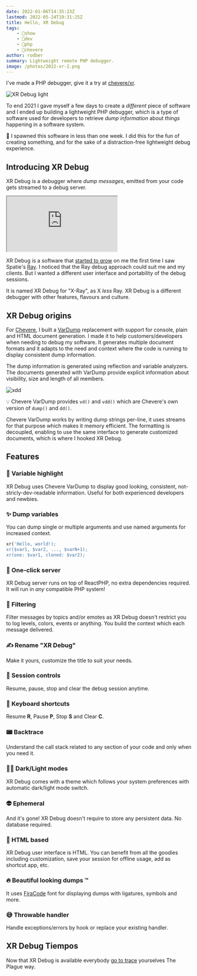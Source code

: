 ```yaml
---
date: 2022-01-06T14:35:23Z
lastmod: 2022-05-24T19:31:25Z
title: Hello, XR Debug
tags:
    - 🤯show
    - 🔬dev
    - 🐘php
    - 🥑chevere
author: rodber
summary: Lightweight remote PHP debugger.
image: /photos/2022-xr-2.png
---
```


I've made a PHP debugger, give it a try at [chevere/xr](https://github.com/chevere/xr).

![XR Debug light](/photos/2022-xr-light-2.png)

To end 2021 I gave myself a few days to create a *different* piece of software and I ended up building a lightweight PHP debugger, which is a type of software used for developers to retrieve *dump information* about *things* happening in a software system.

🦄 I spawned this software in less than one week. I did this for the fun of creating something, and for the sake of a distraction-free lightweight debug experience.

## Introducing XR Debug

XR Debug is a debugger where *dump messages*, emitted from your code gets streamed to a debug server.

<div class="embed-responsive embed-responsive-16by9">
  <iframe class="embed-responsive-item m-0" src="https://player.vimeo.com/video/662391948?h=c645f5cc9a&amp;badge=0&amp;autopause=0&amp;player_id=0&amp;app_id=58479" allowfullscreen title="XR Debug chevere/xr"></iframe>
</div>

XR Debug is a software that [started to grow](https://www.reddit.com/r/PHP/comments/ksfuia/a_debugging_tool_for_pragmatic_php_developers/gij5i04/?utm_source=reddit&utm_medium=web2x&context=3) on me the first time I saw Spatie's [Ray](https://github.com/spatie/ray). I noticed that the Ray debug approach could suit me and my clients. But I wanted a different user interface and portability of the debug sessions.

It is named XR Debug for "X-Ray", as X _less_ Ray. XR Debug is a different debugger with other features, flavours and culture.

## XR Debug origins

For [Chevere](https://chevere.org), I built a [VarDump](https://chevere.org/packages/var-dump) replacement with support for console, plain and HTML document generation. I made it to help customers/developers when needing to debug my software. It generates multiple document formats and it adapts to the need and context where the code is running to display consistent dump information.

The dump information is generated using reflection and variable analyzers. The documents generated with VarDump provide explicit information about visibility, size and length of all members.

![xdd](/photos/2022-xdd.png)

💡 Chevere VarDump provides `vd()` and `vdd()` which are Chevere's own version of `dump()` and `dd()`.

Chevere VarDump works by writing dump strings per-line, it uses streams for that purpose which makes it memory efficient. The formatting is decoupled, enabling to use the same interface to generate customized documents, which is where I hooked XR Debug.

## Features

### 💎 Variable highlight

XR Debug uses Chevere VarDump to display good looking, consistent, not-stricly-dev-readable information. Useful for both experienced developers and newbies.

### ✨ Dump variables

You can dump single or multiple arguments and use named arguments for increased context.

```php
xr('Hello, world!);
xr($var1, $var2, ..., $varN+1);
xr(one: $var1, cloned: $var2);
```

### 🐘 One-click server

XR Debug server runs on top of ReactPHP, no extra dependencies required. It will run in *any* compatible PHP system!

### 👻 Filtering

Filter messages by topics and/or emotes as XR Debug doesn't restrict you to log levels, colors, events or anything. You build the context which each message delivered.

### ✍️ Rename "XR Debug"

Make it yours, customize the title to suit your needs.

### 🏁 Session controls

Resume, pause, stop and clear the debug session anytime.

### 🥷 Keyboard shortcuts

Resume **R**, Pause **P**, Stop **S** and Clear **C**.

### 📟 Backtrace

Understand the call stack related to any section of your code and only when you need it.

### 🌚🌝 Dark/Light modes

XR Debug comes with a theme which follows your system preferences with automatic dark/light mode switch.

### 👽 Ephemeral

And it's gone! XR Debug doesn't require to store any persistent data. No database required.

### 🍒 HTML based

XR Debug user interface is HTML. You can benefit from all the goodies including customization, save your session for offline usage, add as shortcut app, etc.

### 🔥 Beautiful looking dumps ™

It uses [FiraCode](https://github.com/tonsky/FiraCode) font for displaying dumps with ligatures, symbols and more.

### 😅 Throwable handler

Handle exceptions/errors by hook or replace your existing handler.

## XR Debug Tiempos

Now that XR Debug is available everybody [go to trace](https://youtu.be/LkqKFamTkME?t=22) yourselves The Plague way.
